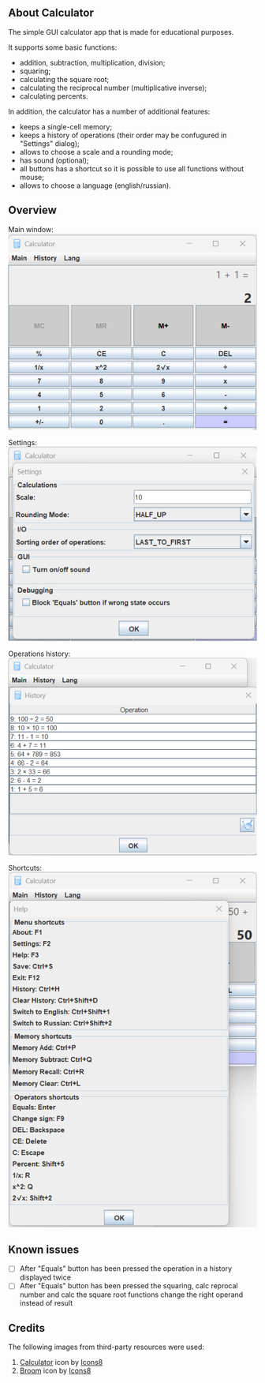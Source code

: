 ## About Calculator

The simple GUI calculator app that is made for educational purposes.

It supports some basic functions:
- addition, subtraction, multiplication, division;
- squaring;
- calculating the square root;
- calculating the reciprocal number (multiplicative inverse);
- calculating percents.

In addition, the calculator has a number of additional features:
- keeps a single-cell memory;
- keeps a history of operations (their order may be confugured in "Settings" dialog);
- allows to choose a scale and a rounding mode;
- has sound (optional);
- all buttons has a shortcut so it is possible to use all functions without mouse;
- allows to choose a language (english/russian).

## Overview

Main window:<br/>
![main_window](/src/main/resources/screenshots/main_window.png)

Settings:<br/>
![settings](/src/main/resources/screenshots/settings.png)

Operations history:<br/>
![history](/src/main/resources/screenshots/history.png)

Shortcuts:<br/>
![help](/src/main/resources/screenshots/help.png)

## Known issues

- [ ] After "Equals" button has been pressed the operation in a history displayed twice
- [ ] After "Equals" button has been pressed the squaring, calc reprocal number and calc the square root functions change the right operand instead of result

## Credits

The following images from third-party resources were used:

1. <a target="_blank" href="https://icons8.com/icon/53529/calculator">Calculator</a> icon by <a target="_blank" href="https://icons8.com">Icons8</a><br>
2. <a target="_blank" href="https://icons8.com/icon/47576/broom">Broom</a> icon by <a target="_blank" href="https://icons8.com">Icons8</a>
